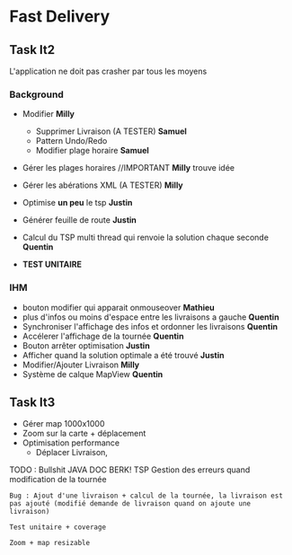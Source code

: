 # Fast Delivery

## Task It2

L'application ne doit pas crasher par tous les moyens

### Background

- Modifier                                                    **Milly**
    - Supprimer Livraison  (A TESTER)                                                 **Samuel**
    - Pattern Undo/Redo
    - Modifier plage horaire                                                 **Samuel**

- Gérer les plages horaires  //IMPORTANT                                               **Milly** trouve idée
- Gérer les abérations XML   (A TESTER)                                               **Milly**

- Optimise **un peu** le tsp                                               **Justin**

- Générer feuille de route                                                  **Justin**
- Calcul du TSP multi thread qui renvoie la solution chaque seconde         **Quentin**

- **TEST UNITAIRE**

### IHM

- bouton modifier qui apparait onmouseover                                          **Mathieu**
- plus d'infos ou moins d'espace entre les livraisons a gauche                      **Quentin**
- Synchroniser l'affichage des infos et ordonner les livraisons                     **Quentin**
- Accélerer l'affichage de la tournée                                               **Quentin**
- Bouton arrêter optimisation                                                       **Justin**
- Afficher quand la solution optimale a été trouvé                                  **Justin**
- Modifier/Ajouter Livraison                                                        **Milly**
- Système de calque MapView                                                         **Quentin**

## Task It3
- Gérer map 1000x1000
- Zoom sur la carte + déplacement
- Optimisation performance
    - Déplacer Livraison, 


TODO :
    Bullshit
    JAVA DOC BERK!
    TSP
    Gestion des erreurs quand modification de la tournée
    

    Bug : Ajout d'une livraison + calcul de la tournée, la livraison est pas ajouté (modifié demande de livraison quand on ajoute une livraison)

    Test unitaire + coverage

    Zoom + map resizable

